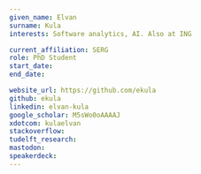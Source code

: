 ```yaml
---
given_name: Elvan
surname: Kula
interests: Software analytics, AI. Also at ING

current_affiliation: SERG
role: PhD Student
start_date:
end_date:

website_url: https://github.com/ekula
github: ekula
linkedin: elvan-kula
google_scholar: M5sWo0oAAAAJ
xdotcom: kulaelvan
stackoverflow:
tudelft_research:
mastodon:
speakerdeck:
---
```

